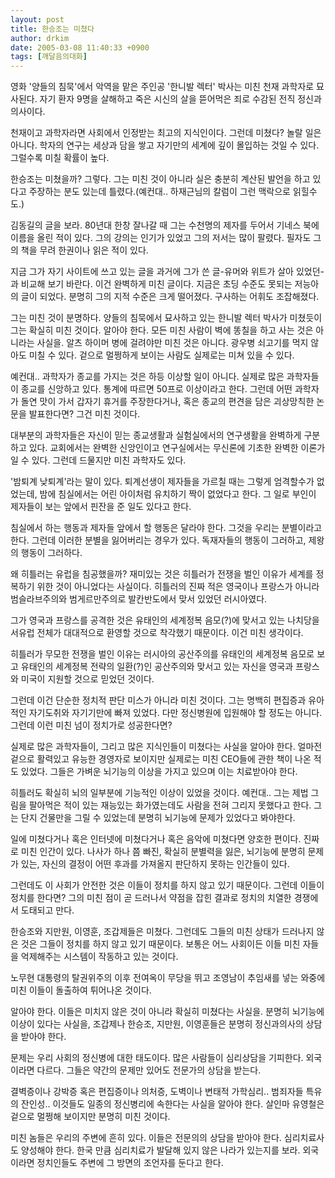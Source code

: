 ```yaml
---
layout: post
title: 한승조는 미쳤다
author: drkim
date: 2005-03-08 11:40:33 +0900
tags: [깨달음의대화]
---
```

영화 '양들의 침묵'에서 악역을 맡은 주인공 '한니발 렉터' 박사는 미친 천재 과학자로 묘사된다. 자기 환자 9명을 살해하고 죽은 시신의 살을 뜯어먹은 죄로 수감된 전직 정신과 의사이다.
  

  
천재이고 과학자라면 사회에서 인정받는 최고의 지식인이다. 그런데 미쳤다? 놀랄 일은 아니다. 학자의 연구는 세상과 담을 쌓고 자기만의 세계에 깊이 몰입하는 것일 수 있다. 그럴수록 미칠 확률이 높다.
  

  
한승조는 미쳤을까? 그렇다. 그는 미친 것이 아니라 실은 충분히 계산된 발언을 하고 있다고 주장하는 분도 있는데 틀렸다.(예컨대.. 하재근님의 칼럼이 그런 맥락으로 읽힐수도.)
  

  
김동길의 글을 보라. 80년대 한창 잘나갈 때 그는 수천명의 제자를 두어서 기네스 북에 이름을 올린 적이 있다. 그의 강의는 인기가 있었고 그의 저서는 많이 팔렸다. 필자도 그의 책을 무려 한권이나 읽은 적이 있다.
  

  
지금 그가 자기 사이트에 쓰고 있는 글을 과거에 그가 쓴 글-유머와 위트가 살아 있었던-과 비교해 보기 바란다. 이건 완벽하게 미친 글이다. 지금은 초딩 수준도 못되는 저능아의 글이 되었다. 분명히 그의 지적 수준은 크게 떨어졌다. 구사하는 어휘도 조잡해졌다.
  

  
그는 미친 것이 분명하다. 양들의 침묵에서 묘사하고 있는 한니발 렉터 박사가 미쳤듯이 그는 확실히 미친 것이다. 알아야 한다. 모든 미친 사람이 벽에 똥칠을 하고 사는 것은 아니라는 사실을. 알츠 하이머 병에 걸려야만 미친 것은 아니다. 광우병 쇠고기를 먹지 않아도 미칠 수 있다. 겉으로 멀쩡하게 보이는 사람도 실제로는 미쳐 있을 수 있다.
  

  
예컨대.. 과학자가 종교를 가지는 것은 하등 이상할 일이 아니다. 실제로 많은 과학자들이 종교를 신앙하고 있다. 통계에 따르면 50프로 이상이라고 한다. 그런데 어떤 과학자가 돌연 맛이 가서 갑자기 휴거를 주장한다거나, 혹은 종교의 편견을 담은 괴상망칙한 논문을 발표한다면? 그건 미친 것이다.
  

  
대부분의 과학자들은 자신이 믿는 종교생활과 실험실에서의 연구생활을 완벽하게 구분하고 있다. 교회에서는 완벽한 신앙인이고 연구실에서는 무신론에 기초한 완벽한 이론가일 수 있다. 그런데 드물지만 미친 과학자도 있다.
  

  
'밤퇴계 낮퇴계'라는 말이 있다. 퇴계선생이 제자들을 가르칠 때는 그렇게 엄격할수가 없었는데, 밤에 침실에서는 어린 아이처럼 유치하기 짝이 없었다고 한다. 그 일로 부인이 제자들이 보는 앞에서 핀잔을 준 일도 있다고 한다.
  

  
침실에서 하는 행동과 제자들 앞에서 할 행동은 달라야 한다. 그것을 우리는 분별이라고 한다. 그런데 이러한 분별을 잃어버리는 경우가 있다. 독재자들의 행동이 그러하고, 제왕의 행동이 그러하다.
  

  
왜 히틀러는 유럽을 침공했을까? 재미있는 것은 히틀러가 전쟁을 벌인 이유가 세계를 정복하기 위한 것이 아니었다는 사실이다. 히틀러의 진짜 적은 영국이나 프랑스가 아니라 범슬라브주의와 범게르만주의로 발칸반도에서 맞서 있었던 러시아였다.
  

  
그가 영국과 프랑스를 공격한 것은 유태인의 세계정복 음모(?)에 맞서고 있는 나치당을 서유럽 전체가 대대적으로 환영할 것으로 착각했기 때문이다. 이건 미친 생각이다.
  

  
히틀러가 무모한 전쟁을 벌인 이유는 러시아의 공산주의를 유태인의 세계정복 음모로 보고 유태인의 세계정복 전략의 일환(?)인 공산주의와 맞서고 있는 자신을 영국과 프랑스와 미국이 지원할 것으로 믿었던 것이다.
  

  
그런데 이건 단순한 정치적 판단 미스가 아니라 미친 것이다. 그는 명백히 편집증과 유아적인 자기도취와 자기기만에 빠져 있었다. 다만 정신병원에 입원해야 할 정도는 아니다. 그런데 이런 미친 넘이 정치가로 성공한다면?
  

  
실제로 많은 과학자들이, 그리고 많은 지식인들이 미쳤다는 사실을 알아야 한다. 얼마전 겉으로 활력있고 유능한 경영자로 보이지만 실제로는 미친 CEO들에 관한 책이 나온 적도 있었다. 그들은 가벼운 뇌기능의 이상을 가지고 있으며 이는 치료받아야 한다.
  

  
히틀러도 확실히 뇌의 일부분에 기능적인 이상이 있었을 것이다. 예컨대.. 그는 제법 그림을 팔아먹은 적이 있는 재능있는 화가였는데도 사람을 전혀 그리지 못했다고 한다. 그는 단지 건물만을 그릴 수 있었는데 분명히 뇌기능에 문제가 있었다고 봐야한다.
  

  
일에 미쳤다거나 혹은 인터넷에 미쳤다거나 혹은 음악에 미쳤다면 양호한 편이다. 진짜로 미친 인간이 있다. 나사가 하나 쯤 빠진, 확실히 분별력을 잃은, 뇌기능에 분명히 문제가 있는, 자신의 결정이 어떤 후과를 가져올지 판단하지 못하는 인간들이 있다.
  

  
그런데도 이 사회가 안전한 것은 이들이 정치를 하지 않고 있기 때문이다. 그런데 이들이 정치를 한다면? 그의 미친 점이 곧 드러나서 약점을 잡힌 결과로 정치의 치열한 경쟁에서 도태되고 만다.
  

  
한승조와 지만원, 이영훈, 조갑제들은 미쳤다. 그런데도 그들의 미친 상태가 드러나지 않은 것은 그들이 정치를 하지 않고 있기 때문이다. 보통은 어느 사회이든 이들 미친 자들을 억제해주는 시스템이 작동하고 있는 것이다.
  

  
노무현 대통령의 탈권위주의 이후 전여옥이 무당을 뛰고 조영남이 추임새를 넣는 와중에 미친 이들이 돌출하여 튀어나온 것이다.
  

  
알아야 한다. 이들은 미치지 않은 것이 아니라 확실히 미쳤다는 사실을. 분명히 뇌기능에 이상이 있다는 사실을, 조갑제나 한승조, 지만원, 이영훈들은 분명히 정신과의사의 상담을 받아야 한다.
  

  
문제는 우리 사회의 정신병에 대한 태도이다. 많은 사람들이 심리상담을 기피한다. 외국이라면 다르다. 그들은 약간의 문제만 있어도 전문가의 상담을 받는다.
  

  
결벽증이나 강박증 혹은 편집증이나 의처증, 도벽이나 변태적 가학심리.. 범죄자들 특유의 잔인성.. 이것들도 일종의 정신병리에 속한다는 사실을 알아야 한다. 살인마 유영철은 겉으로 멀쩡해 보이지만 분명히 미친 것이다.
  

  
미친 놈들은 우리의 주변에 흔히 있다. 이들은 전문의의 상담을 받아야 한다. 심리치료사도 양성해야 한다. 한국 만큼 심리치료가 발달해 있지 않은 나라가 있는지를 보라. 외국이라면 정치인들도 주변에 그 방면의 조언자를 둔다고 한다.